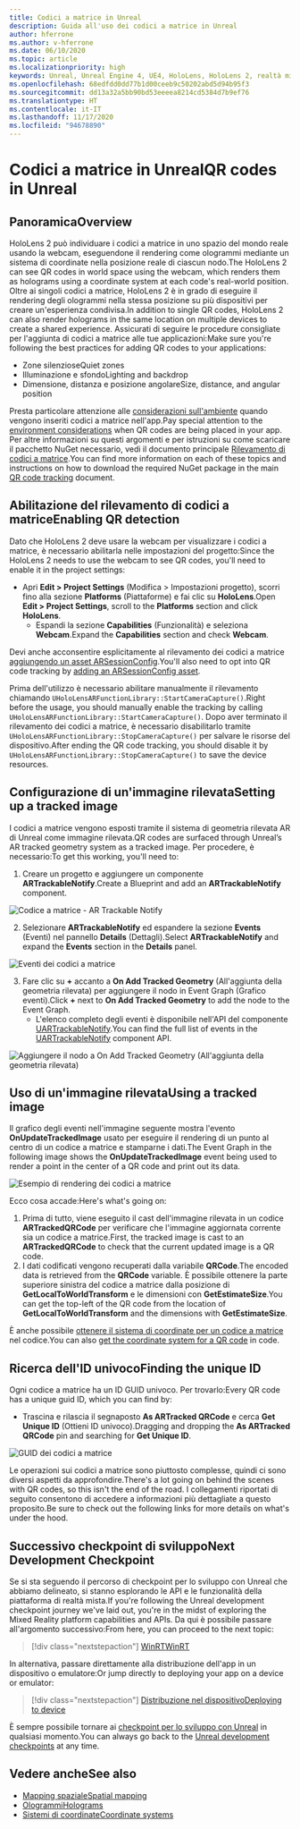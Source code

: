 ```yaml
---
title: Codici a matrice in Unreal
description: Guida all'uso dei codici a matrice in Unreal
author: hferrone
ms.author: v-hferrone
ms.date: 06/10/2020
ms.topic: article
ms.localizationpriority: high
keywords: Unreal, Unreal Engine 4, UE4, HoloLens, HoloLens 2, realtà mista, sviluppo, funzionalità, documentazione, guide, ologrammi, codici a matrice, visore VR realtà mista, visore VR di windows mixed reality, visore per realtà virtuale
ms.openlocfilehash: 68edfdd0dd77b1d00ceeb9c50202abd5d94b95f3
ms.sourcegitcommit: dd13a32a5bb90bd53eeeea8214cd5384d7b9ef76
ms.translationtype: HT
ms.contentlocale: it-IT
ms.lasthandoff: 11/17/2020
ms.locfileid: "94678890"
---
```

# <a name="qr-codes-in-unreal"></a><span data-ttu-id="5604d-104">Codici a matrice in Unreal</span><span class="sxs-lookup"><span data-stu-id="5604d-104">QR codes in Unreal</span></span>

## <a name="overview"></a><span data-ttu-id="5604d-105">Panoramica</span><span class="sxs-lookup"><span data-stu-id="5604d-105">Overview</span></span>

<span data-ttu-id="5604d-106">HoloLens 2 può individuare i codici a matrice in uno spazio del mondo reale usando la webcam, eseguendone il rendering come ologrammi mediante un sistema di coordinate nella posizione reale di ciascun nodo.</span><span class="sxs-lookup"><span data-stu-id="5604d-106">The HoloLens 2 can see QR codes in world space using the webcam, which renders them as holograms using a coordinate system at each code's real-world position.</span></span>  <span data-ttu-id="5604d-107">Oltre ai singoli codici a matrice, HoloLens 2 è in grado di eseguire il rendering degli ologrammi nella stessa posizione su più dispositivi per creare un'esperienza condivisa.</span><span class="sxs-lookup"><span data-stu-id="5604d-107">In addition to single QR codes, HoloLens 2 can also render holograms in the same location on multiple devices to create a shared experience.</span></span> <span data-ttu-id="5604d-108">Assicurati di seguire le procedure consigliate per l'aggiunta di codici a matrice alle tue applicazioni:</span><span class="sxs-lookup"><span data-stu-id="5604d-108">Make sure you're following the best practices for adding QR codes to your applications:</span></span>

- <span data-ttu-id="5604d-109">Zone silenziose</span><span class="sxs-lookup"><span data-stu-id="5604d-109">Quiet zones</span></span>
- <span data-ttu-id="5604d-110">Illuminazione e sfondo</span><span class="sxs-lookup"><span data-stu-id="5604d-110">Lighting and backdrop</span></span>
- <span data-ttu-id="5604d-111">Dimensione, distanza e posizione angolare</span><span class="sxs-lookup"><span data-stu-id="5604d-111">Size, distance, and angular position</span></span>

<span data-ttu-id="5604d-112">Presta particolare attenzione alle [considerazioni sull'ambiente](../../environment-considerations-for-hololens.md) quando vengono inseriti codici a matrice nell'app.</span><span class="sxs-lookup"><span data-stu-id="5604d-112">Pay special attention to the [environment considerations](../../environment-considerations-for-hololens.md) when QR codes are being placed in your app.</span></span> <span data-ttu-id="5604d-113">Per altre informazioni su questi argomenti e per istruzioni su come scaricare il pacchetto NuGet necessario, vedi il documento principale [Rilevamento di codici a matrice](../platform-capabilities-and-apis/qr-code-tracking.md).</span><span class="sxs-lookup"><span data-stu-id="5604d-113">You can find more information on each of these topics and instructions on how to download the required NuGet package in the main [QR code tracking](../platform-capabilities-and-apis/qr-code-tracking.md) document.</span></span>

## <a name="enabling-qr-detection"></a><span data-ttu-id="5604d-114">Abilitazione del rilevamento di codici a matrice</span><span class="sxs-lookup"><span data-stu-id="5604d-114">Enabling QR detection</span></span>
<span data-ttu-id="5604d-115">Dato che HoloLens 2 deve usare la webcam per visualizzare i codici a matrice, è necessario abilitarla nelle impostazioni del progetto:</span><span class="sxs-lookup"><span data-stu-id="5604d-115">Since the HoloLens 2 needs to use the webcam to see QR codes, you'll need to enable it in the project settings:</span></span>
- <span data-ttu-id="5604d-116">Apri **Edit > Project Settings** (Modifica > Impostazioni progetto), scorri fino alla sezione **Platforms** (Piattaforme) e fai clic su **HoloLens**.</span><span class="sxs-lookup"><span data-stu-id="5604d-116">Open **Edit > Project Settings**, scroll to the **Platforms** section and click **HoloLens**.</span></span>
    + <span data-ttu-id="5604d-117">Espandi la sezione **Capabilities** (Funzionalità) e seleziona **Webcam**.</span><span class="sxs-lookup"><span data-stu-id="5604d-117">Expand the **Capabilities** section and check **Webcam**.</span></span>  

<span data-ttu-id="5604d-118">Devi anche acconsentire esplicitamente al rilevamento dei codici a matrice [aggiungendo un asset ARSessionConfig](https://docs.microsoft.com/windows/mixed-reality/unreal-uxt-ch3#adding-the-session-asset).</span><span class="sxs-lookup"><span data-stu-id="5604d-118">You'll also need to opt into QR code tracking by [adding an ARSessionConfig asset](https://docs.microsoft.com/windows/mixed-reality/unreal-uxt-ch3#adding-the-session-asset).</span></span>

<span data-ttu-id="5604d-119">Prima dell'utilizzo è necessario abilitare manualmente il rilevamento chiamando `UHoloLensARFunctionLibrary::StartCameraCapture()`.</span><span class="sxs-lookup"><span data-stu-id="5604d-119">Right before the usage, you should manually enable the tracking by calling `UHoloLensARFunctionLibrary::StartCameraCapture()`.</span></span> <span data-ttu-id="5604d-120">Dopo aver terminato il rilevamento dei codici a matrice, è necessario disabilitarlo tramite `UHoloLensARFunctionLibrary::StopCameraCapture()` per salvare le risorse del dispositivo.</span><span class="sxs-lookup"><span data-stu-id="5604d-120">After ending the QR code tracking, you should disable it by `UHoloLensARFunctionLibrary::StopCameraCapture()` to save the device resources.</span></span>

## <a name="setting-up-a-tracked-image"></a><span data-ttu-id="5604d-121">Configurazione di un'immagine rilevata</span><span class="sxs-lookup"><span data-stu-id="5604d-121">Setting up a tracked image</span></span>

<span data-ttu-id="5604d-122">I codici a matrice vengono esposti tramite il sistema di geometria rilevata AR di Unreal come immagine rilevata.</span><span class="sxs-lookup"><span data-stu-id="5604d-122">QR codes are surfaced through Unreal’s AR tracked geometry system as a tracked image.</span></span> <span data-ttu-id="5604d-123">Per procedere, è necessario:</span><span class="sxs-lookup"><span data-stu-id="5604d-123">To get this working, you'll need to:</span></span>
1. <span data-ttu-id="5604d-124">Creare un progetto e aggiungere un componente **ARTrackableNotify**.</span><span class="sxs-lookup"><span data-stu-id="5604d-124">Create a Blueprint and add an **ARTrackableNotify** component.</span></span>

![Codice a matrice - AR Trackable Notify](images/unreal-spatialmapping-artrackablenotify.PNG)

2. <span data-ttu-id="5604d-126">Selezionare **ARTrackableNotify** ed espandere la sezione **Events** (Eventi) nel pannello **Details** (Dettagli).</span><span class="sxs-lookup"><span data-stu-id="5604d-126">Select **ARTrackableNotify** and expand the **Events** section in the **Details** panel.</span></span>

![Eventi dei codici a matrice](images/unreal-spatialmapping-events.PNG)

3. <span data-ttu-id="5604d-128">Fare clic su **+** accanto a **On Add Tracked Geometry** (All'aggiunta della geometria rilevata) per aggiungere il nodo in Event Graph (Grafico eventi).</span><span class="sxs-lookup"><span data-stu-id="5604d-128">Click **+** next to **On Add Tracked Geometry** to add the node to the Event Graph.</span></span>
    - <span data-ttu-id="5604d-129">L'elenco completo degli eventi è disponibile nell'API del componente [UARTrackableNotify](https://docs.unrealengine.com/API/Runtime/AugmentedReality/UARTrackableNotifyComponent/index.html).</span><span class="sxs-lookup"><span data-stu-id="5604d-129">You can find the full list of events in the [UARTrackableNotify](https://docs.unrealengine.com/API/Runtime/AugmentedReality/UARTrackableNotifyComponent/index.html) component API.</span></span>

![Aggiungere il nodo a On Add Tracked Geometry (All'aggiunta della geometria rilevata)](images/unreal-qr-codes-tracked-geometry.png)

## <a name="using-a-tracked-image"></a><span data-ttu-id="5604d-131">Uso di un'immagine rilevata</span><span class="sxs-lookup"><span data-stu-id="5604d-131">Using a tracked image</span></span>
<span data-ttu-id="5604d-132">Il grafico degli eventi nell'immagine seguente mostra l'evento **OnUpdateTrackedImage** usato per eseguire il rendering di un punto al centro di un codice a matrice e stamparne i dati.</span><span class="sxs-lookup"><span data-stu-id="5604d-132">The Event Graph in the following image shows the **OnUpdateTrackedImage** event being used to render a point in the center of a QR code and print out its data.</span></span>

![Esempio di rendering dei codici a matrice](images/unreal-qr-render.PNG)

<span data-ttu-id="5604d-134">Ecco cosa accade:</span><span class="sxs-lookup"><span data-stu-id="5604d-134">Here's what's going on:</span></span>
1. <span data-ttu-id="5604d-135">Prima di tutto, viene eseguito il cast dell'immagine rilevata in un codice **ARTrackedQRCode** per verificare che l'immagine aggiornata corrente sia un codice a matrice.</span><span class="sxs-lookup"><span data-stu-id="5604d-135">First, the tracked image is cast to an **ARTrackedQRCode** to check that the current updated image is a QR code.</span></span>  
2. <span data-ttu-id="5604d-136">I dati codificati vengono recuperati dalla variabile **QRCode**.</span><span class="sxs-lookup"><span data-stu-id="5604d-136">The encoded data is retrieved from the **QRCode** variable.</span></span> <span data-ttu-id="5604d-137">È possibile ottenere la parte superiore sinistra del codice a matrice dalla posizione di **GetLocalToWorldTransform** e le dimensioni con **GetEstimateSize**.</span><span class="sxs-lookup"><span data-stu-id="5604d-137">You can get the top-left of the QR code from the location of **GetLocalToWorldTransform** and the dimensions with **GetEstimateSize**.</span></span>

<span data-ttu-id="5604d-138">È anche possibile [ottenere il sistema di coordinate per un codice a matrice](https://docs.microsoft.com/windows/mixed-reality/qr-code-tracking#getting-the-coordinate-system-for-a-qr-code) nel codice.</span><span class="sxs-lookup"><span data-stu-id="5604d-138">You can also [get the coordinate system for a QR code](https://docs.microsoft.com/windows/mixed-reality/qr-code-tracking#getting-the-coordinate-system-for-a-qr-code) in code.</span></span>

## <a name="finding-the-unique-id"></a><span data-ttu-id="5604d-139">Ricerca dell'ID univoco</span><span class="sxs-lookup"><span data-stu-id="5604d-139">Finding the unique ID</span></span>
<span data-ttu-id="5604d-140">Ogni codice a matrice ha un ID GUID univoco. Per trovarlo:</span><span class="sxs-lookup"><span data-stu-id="5604d-140">Every QR code has a unique guid ID, which you can find by:</span></span>
- <span data-ttu-id="5604d-141">Trascina e rilascia il segnaposto **As ARTracked QRCode** e cerca **Get Unique ID** (Ottieni ID univoco).</span><span class="sxs-lookup"><span data-stu-id="5604d-141">Dragging and dropping the **As ARTracked QRCode**  pin and searching for **Get Unique ID**.</span></span>

![GUID dei codici a matrice](images/unreal-qr-guid.PNG)

<span data-ttu-id="5604d-143">Le operazioni sui codici a matrice sono piuttosto complesse, quindi ci sono diversi aspetti da approfondire.</span><span class="sxs-lookup"><span data-stu-id="5604d-143">There's a lot going on behind the scenes with QR codes, so this isn't the end of the road.</span></span> <span data-ttu-id="5604d-144">I collegamenti riportati di seguito consentono di accedere a informazioni più dettagliate a questo proposito.</span><span class="sxs-lookup"><span data-stu-id="5604d-144">Be sure to check out the following links for more details on what's under the hood.</span></span>

## <a name="next-development-checkpoint"></a><span data-ttu-id="5604d-145">Successivo checkpoint di sviluppo</span><span class="sxs-lookup"><span data-stu-id="5604d-145">Next Development Checkpoint</span></span>

<span data-ttu-id="5604d-146">Se si sta seguendo il percorso di checkpoint per lo sviluppo con Unreal che abbiamo delineato, si stanno esplorando le API e le funzionalità della piattaforma di realtà mista.</span><span class="sxs-lookup"><span data-stu-id="5604d-146">If you're following the Unreal development checkpoint journey we've laid out, you're in the midst of exploring the Mixed Reality platform capabilities and APIs.</span></span> <span data-ttu-id="5604d-147">Da qui è possibile passare all'argomento successivo:</span><span class="sxs-lookup"><span data-stu-id="5604d-147">From here, you can proceed to the next topic:</span></span>

> [!div class="nextstepaction"]
> [<span data-ttu-id="5604d-148">WinRT</span><span class="sxs-lookup"><span data-stu-id="5604d-148">WinRT</span></span>](unreal-winRT.md)

<span data-ttu-id="5604d-149">In alternativa, passare direttamente alla distribuzione dell'app in un dispositivo o emulatore:</span><span class="sxs-lookup"><span data-stu-id="5604d-149">Or jump directly to deploying your app on a device or emulator:</span></span>

> [!div class="nextstepaction"]
> [<span data-ttu-id="5604d-150">Distribuzione nel dispositivo</span><span class="sxs-lookup"><span data-stu-id="5604d-150">Deploying to device</span></span>](unreal-deploying.md)

<span data-ttu-id="5604d-151">È sempre possibile tornare ai [checkpoint per lo sviluppo con Unreal](unreal-development-overview.md#3-platform-capabilities-and-apis) in qualsiasi momento.</span><span class="sxs-lookup"><span data-stu-id="5604d-151">You can always go back to the [Unreal development checkpoints](unreal-development-overview.md#3-platform-capabilities-and-apis) at any time.</span></span>

## <a name="see-also"></a><span data-ttu-id="5604d-152">Vedere anche</span><span class="sxs-lookup"><span data-stu-id="5604d-152">See also</span></span>
* [<span data-ttu-id="5604d-153">Mapping spaziale</span><span class="sxs-lookup"><span data-stu-id="5604d-153">Spatial mapping</span></span>](../../design/spatial-mapping.md)
* [<span data-ttu-id="5604d-154">Ologrammi</span><span class="sxs-lookup"><span data-stu-id="5604d-154">Holograms</span></span>](../../discover/hologram.md)
* [<span data-ttu-id="5604d-155">Sistemi di coordinate</span><span class="sxs-lookup"><span data-stu-id="5604d-155">Coordinate systems</span></span>](../../design/coordinate-systems.md)
